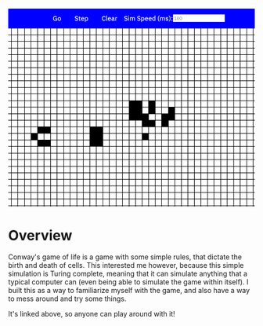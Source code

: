 ![](main.png)

# Overview

Conway's game of life is a game with some simple rules, that dictate the birth and death of cells. This interested me however, because this simple simulation is Turing complete, meaning that it can simulate anything that a typical computer can (even being able to simulate the game within itself). I built this as a way to familiarize myself with the game, and also have a way to mess around and try some things.

It's linked above, so anyone can play around with it!

